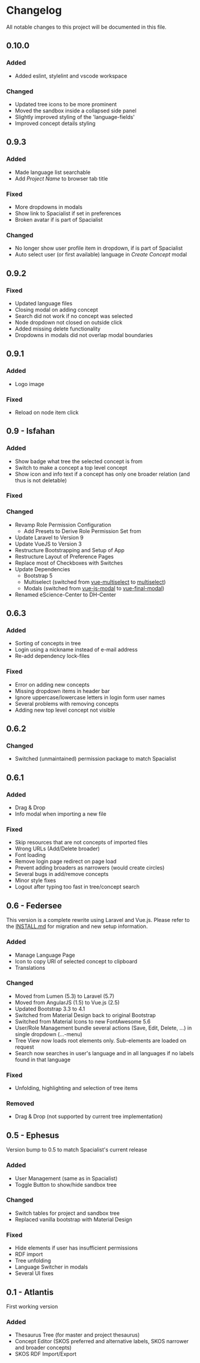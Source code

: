 # Changelog
All notable changes to this project will be documented in this file.

## 0.10.0

### Added

- Added eslint, stylelint and vscode workspace

### Changed
- Updated tree icons to be more prominent
- Moved the sandbox inside a collapsed side panel
- Slightly improved styling of the 'language-fields'
- Improved concept details styling

## 0.9.3
### Added
- Made language list searchable
- Add _Project Name_ to browser tab title
### Fixed
- More dropdowns in modals
- Show link to Spacialist if set in preferences
- Broken avatar if is part of Spacialist
### Changed
- No longer show user profile item in dropdown, if is part of Spacialist
- Auto select user (or first available) language in _Create Concept_ modal

## 0.9.2
### Fixed
- Updated language files
- Closing modal on adding concept
- Search did not work if no concept was selected
- Node dropdown not closed on outside click
- Added missing delete functionality
- Dropdowns in modals did not overlap modal boundaries

## 0.9.1
### Added
- Logo image
### Fixed
- Reload on node item click

## 0.9 - Isfahan
### Added
- Show badge what tree the selected concept is from
- Switch to make a concept a top level concept
- Show icon and info text if a concept has only one broader relation (and thus is not deletable)
### Fixed
### Changed
- Revamp Role Permission Configuration
  - Add Presets to Derive Role Permission Set from
- Update Laravel to Version 9
- Update VueJS to Version 3
- Restructure Bootstrapping and Setup of App
- Restructure Layout of Preference Pages
- Replace most of Checkboxes with Switches
- Update Dependencies
  - Bootstrap 5
  - Multiselect (switched from [vue-multiselect](https://github.com/shentao/vue-multiselect) to [multiselect](https://github.com/vueform/multiselect))
  - Modals (switched from [vue-js-modal](https://github.com/euvl/vue-js-modal) to [vue-final-modal](https://github.com/vue-final/vue-final-modal))
- Renamed eScience-Center to DH-Center

## 0.6.3
### Added
- Sorting of concepts in tree
- Login using a nickname instead of e-mail address
- Re-add dependency lock-files
### Fixed
- Error on adding new concepts
- Missing dropdown items in header bar
- Ignore uppercase/lowercase letters in login form user names
- Several problems with removing concepts
- Adding new top level concept not visible

## 0.6.2
### Changed
- Switched (unmaintained) permission package to match Spacialist

## 0.6.1
### Added
- Drag & Drop
- Info modal when importing a new file
### Fixed
- Skip resources that are not concepts of imported files
- Wrong URLs (Add/Delete broader)
- Font loading
- Remove login page redirect on page load
- Prevent adding broaders as narrowers (would create circles)
- Several bugs in add/remove concepts
- Minor style fixes
- Logout after typing too fast in tree/concept search

## 0.6 - Federsee
This version is a complete rewrite using Laravel and Vue.js. Please refer to the [INSTALL.md](INSTALL.md) for migration and new setup information.

### Added
- Manage Language Page
- Icon to copy URI of selected concept to clipboard
- Translations

### Changed
- Moved from Lumen (5.3) to Laravel (5.7)
- Moved from AngularJS (1.5) to Vue.js (2.5)
- Updated Bootstrap 3.3 to 4.1
- Switched from Material Design back to original Bootstrap
- Switched from Material Icons to new FontAwesome 5.6
- User/Role Management bundle several actions (Save, Edit, Delete, ...) in single dropdown (...-menu)
- Tree View now loads root elements only. Sub-elements are loaded on request
- Search now searches in user's language and in all languages if no labels found in that language

### Fixed
- Unfolding, highlighting and selection of tree items

### Removed
- Drag & Drop (not supported by current tree implementation)

## 0.5 - Ephesus

Version bump to 0.5 to match Spacialist's current release

### Added
- User Management (same as in Spacialist)
- Toggle Button to show/hide sandbox tree

### Changed
- Switch tables for project and sandbox tree
- Replaced vanilla bootstrap with Material Design

### Fixed
- Hide elements if user has insufficient permissions
- RDF import
- Tree unfolding
- Language Switcher in modals
- Several UI fixes

## 0.1 - Atlantis

First working version

### Added
- Thesaurus Tree (for master and project thesaurus)
- Concept Editor (SKOS preferred and alternative labels, SKOS narrower and broader concepts)
- SKOS RDF Import/Export
